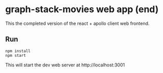 # graph-stack-movies web app (end)

This the completed version of the react + apollo client web frontend.

## Run

```
npm install
npm start
```

This will start the dev web server at http://localhost:3001

